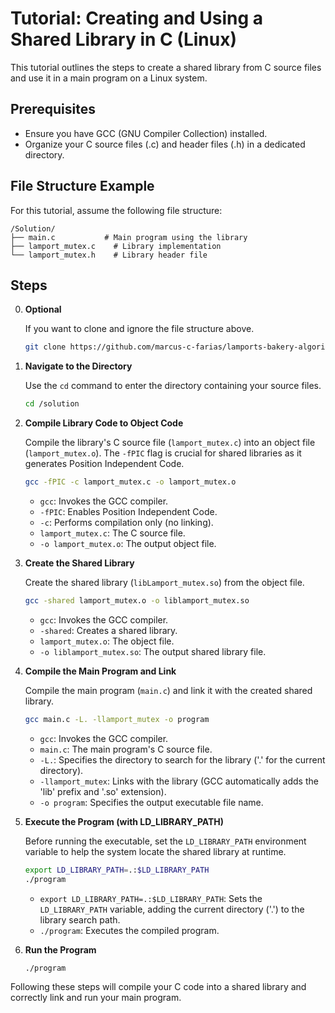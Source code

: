 # Tutorial: Creating and Using a Shared Library in C (Linux)

This tutorial outlines the steps to create a shared library from C source files and use it in a main program on a Linux system.

## Prerequisites

* Ensure you have GCC (GNU Compiler Collection) installed.
* Organize your C source files (.c) and header files (.h) in a dedicated directory.

## File Structure Example

For this tutorial, assume the following file structure:

```
/Solution/
├── main.c           # Main program using the library
├── lamport_mutex.c    # Library implementation
└── lamport_mutex.h    # Library header file
```

## Steps

0.  **Optional**

    If you want to clone and ignore the file structure above.
    ```bash
    git clone https://github.com/marcus-c-farias/lamports-bakery-algorithm.git
    ```

1.  **Navigate to the Directory**

    Use the `cd` command to enter the directory containing your source files.

    ```bash
    cd /solution
    ```

2.  **Compile Library Code to Object Code**

    Compile the library's C source file (`lamport_mutex.c`) into an object file (`lamport_mutex.o`). The `-fPIC` flag is crucial for shared libraries as it generates Position Independent Code.

    ```bash
    gcc -fPIC -c lamport_mutex.c -o lamport_mutex.o
    ```

    * `gcc`:  Invokes the GCC compiler.
    * `-fPIC`:  Enables Position Independent Code.
    * `-c`:  Performs compilation only (no linking).
    * `lamport_mutex.c`:  The C source file.
    * `-o lamport_mutex.o`:  The output object file.

3.  **Create the Shared Library**

    Create the shared library (`libLamport_mutex.so`) from the object file.

    ```bash
    gcc -shared lamport_mutex.o -o liblamport_mutex.so
    ```

    * `gcc`:  Invokes the GCC compiler.
    * `-shared`:  Creates a shared library.
    * `lamport_mutex.o`:  The object file.
    * `-o liblamport_mutex.so`:  The output shared library file.

4.  **Compile the Main Program and Link**

    Compile the main program (`main.c`) and link it with the created shared library.

    ```bash
    gcc main.c -L. -llamport_mutex -o program
    ```

    * `gcc`:  Invokes the GCC compiler.
    * `main.c`:  The main program's C source file.
    * `-L.`:  Specifies the directory to search for the library ('.' for the current directory).
    * `-llamport_mutex`:  Links with the library (GCC automatically adds the 'lib' prefix and '.so' extension).
    * `-o program`:  Specifies the output executable file name.

5.  **Execute the Program (with LD_LIBRARY_PATH)**

    Before running the executable, set the `LD_LIBRARY_PATH` environment variable to help the system locate the shared library at runtime.

    ```bash
    export LD_LIBRARY_PATH=.:$LD_LIBRARY_PATH
    ./program
    ```

    * `export LD_LIBRARY_PATH=.:$LD_LIBRARY_PATH`:  Sets the `LD_LIBRARY_PATH` variable, adding the current directory ('.') to the library search path.
    * `./program`:  Executes the compiled program.

6.  **Run the Program**

    ```bash
    ./program
    ```

Following these steps will compile your C code into a shared library and correctly link and run your main program.
